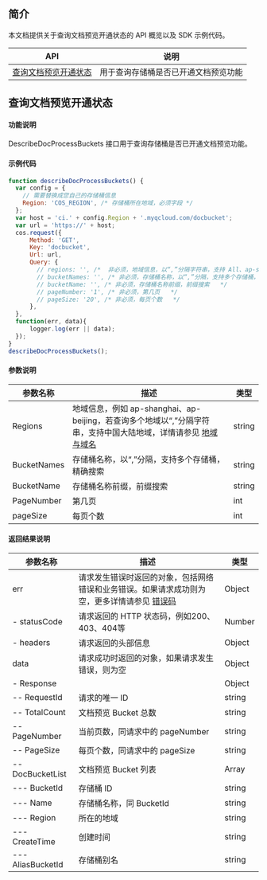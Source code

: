 ## 简介

本文档提供关于查询文档预览开通状态的 API 概览以及 SDK 示例代码。

| API  |	说明  |
|----|-----|
|  [查询文档预览开通状态](https://cloud.tencent.com/document/product/436/54057)  |用于查询存储桶是否已开通文档预览功能  | 


## 查询文档预览开通状态

#### 功能说明

DescribeDocProcessBuckets 接口用于查询存储桶是否已开通文档预览功能。

#### 示例代码

```javascript
function describeDocProcessBuckets() {
  var config = {
    // 需要替换成您自己的存储桶信息
    Region: 'COS_REGION', /* 存储桶所在地域，必须字段 */
  };
  var host = 'ci.' + config.Region + '.myqcloud.com/docbucket';
  var url = 'https://' + host;
  cos.request({
      Method: 'GET',
      Key: 'docbucket',
      Url: url,
      Query: {
        // regions: '', /* 	非必须，地域信息，以“,”分隔字符串，支持 All、ap-shanghai、ap-beijing */
        // bucketNames: '', /* 非必须，存储桶名称，以“,”分隔，支持多个存储桶，精确搜索	 */
        // bucketName: '', /* 非必须，存储桶名称前缀，前缀搜索	 */
        // pageNumber: '1', /* 非必须，第几页	 */
        // pageSize: '20', /* 非必须，每页个数	 */
      },
  },
  function(err, data){
      logger.log(err || data);
  });
}
describeDocProcessBuckets();
```

#### 参数说明

| 参数名称    | 描述                                                         | 类型   |
| ----------- | ------------------------------------------------------------ | ------ |
| Regions     | 地域信息，例如 ap-shanghai、ap-beijing，若查询多个地域以“,”分隔字符串，支持中国大陆地域，详情请参见 [地域与域名](https://cloud.tencent.com/document/product/460/31066) | string |
| BucketNames | 存储桶名称，以“,”分隔，支持多个存储桶，精确搜索              | string |
| BucketName  | 存储桶名称前缀，前缀搜索                                     | string |
| PageNumber  | 第几页                                                       | int |
| pageSize    | 每页个数                                                     | int |

#### 返回结果说明

| 参数名称      | 描述                            | 类型      |
| ------------- | ------------------------------- | --------- |
| err          | 请求发生错误时返回的对象，包括网络错误和业务错误。如果请求成功则为空，更多详情请参见 [错误码](https://cloud.tencent.com/document/product/436/7730) | Object |
| - statusCode | 请求返回的 HTTP 状态码，例如200、403、404等                  | Number |
| - headers    | 请求返回的头部信息                                           | Object |
| data         | 请求成功时返回的对象，如果请求发生错误，则为空               | Object |
| - Response     |                    | Object    |
| -- RequestId     | 请求的唯一 ID                   | string    |
| -- TotalCount    | 文档预览 Bucket 总数            | string       |
| -- PageNumber    | 当前页数，同请求中的 pageNumber | string       |
| -- PageSize      | 每页个数，同请求中的 pageSize   | string       |
| -- DocBucketList | 文档预览 Bucket 列表            | Array |
| --- BucketId      | 存储桶 ID               | string |
| --- Name          | 存储桶名称，同 BucketId | string |
| --- Region        | 所在的地域              | string |
| --- CreateTime    | 创建时间                | string |
| --- AliasBucketId | 存储桶别名              | string |

